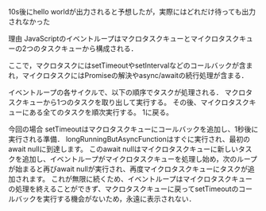 10s後にhello worldが出力されると予想したが，実際にはどれだけ待っても出力されなかった

理由
JavaScriptのイベントループはマクロタスクキューとマイクロタスクキューの2つのタスクキューから構成される．

ここで，マクロタスクにはsetTimeoutやsetIntervalなどのコールバックが含まれ，マイクロタスクにはPromiseの解決やasync/awaitの続行処理が含まる．

イベントループの各サイクルで、以下の順序でタスクが処理される．
マクロタスクキューから1つのタスクを取り出して実行する。
その後、マイクロタスクキューにある全てのタスクを順次実行する。
1に戻る。



今回の場合
setTimeoutはマクロタスクキューにコールバックを追加し、1秒後に実行される準備．
longRunningButAsyncFunctionはすぐに実行され、最初のawait nullに到達します。
このawait nullはマイクロタスクキューに新しいタスクを追加し、イベントループがマイクロタスクキューを処理し始め，次のループが始まると再びawait nullが実行され、再度マイクロタスクキューにタスクが追加されます。
これが無限に続くため、イベントループはマイクロタスクキューの処理を終えることができず、マクロタスクキューに戻ってsetTimeoutのコールバックを実行する機会がないため，永遠に表示されない．